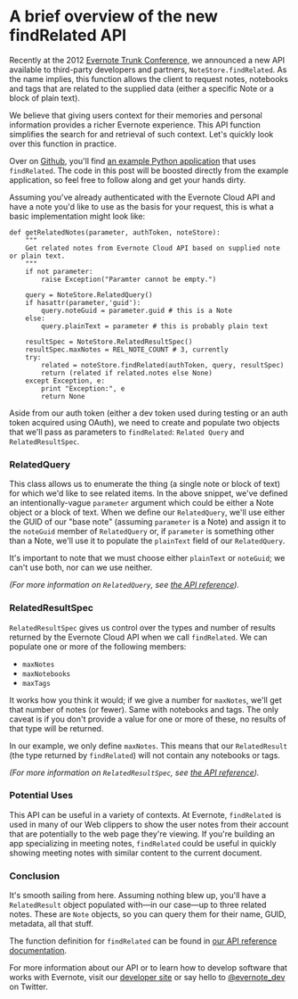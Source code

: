 # A brief overview of the new findRelated API

Recently at the 2012 [Evernote Trunk Conference](http://blog.evernote.com/tag/evernote-trunk-conference/), we announced a new API available to third-party developers and partners, `NoteStore.findRelated`. As the name implies, this function allows the client to request notes, notebooks and tags that are related to the supplied data (either a specific Note or a block of plain text). 

We believe that giving users context for their memories and personal information provides a richer Evernote experience. This API function simplifies the search for and retrieval of such context. Let's quickly look over this function in practice.

Over on [Github](http://github.com/evernote), you'll find [an example Python application](https://github.com/evernote/python-findrelated-example) that uses `findRelated`. The code in this post will be boosted directly from the example application, so feel free to follow along and get your hands dirty.

Assuming you've already authenticated with the Evernote Cloud API and have a note you'd like to use as the basis for your request, this is what a basic implementation might look like:

	def getRelatedNotes(parameter, authToken, noteStore):
		"""
		Get related notes from Evernote Cloud API based on supplied note or plain text.
		"""
		if not parameter:
			raise Exception("Paramter cannot be empty.")

		query = NoteStore.RelatedQuery()
		if hasattr(parameter,'guid'):
			query.noteGuid = parameter.guid # this is a Note
		else:
			query.plainText = parameter # this is probably plain text

		resultSpec = NoteStore.RelatedResultSpec()
		resultSpec.maxNotes = REL_NOTE_COUNT # 3, currently
		try:
			related = noteStore.findRelated(authToken, query, resultSpec)
			return (related if related.notes else None)
		except Exception, e:
			print "Exception:", e
			return None

Aside from our auth token (either a dev token used during testing or an auth token acquired using OAuth), we need to create and populate two objects that we'll pass as parameters to `findRelated`: `Related Query` and `RelatedResultSpec`.

### RelatedQuery

This class allows us to enumerate the thing (a single note or block of text) for which we'd like to see related items. In the above snippet, we've defined an intentionally-vague `parameter` argument which could be either a Note object or a block of text. When we define our `RelatedQuery`, we'll use either the GUID of our "base note" (assuming `parameter` is a Note) and assign it to the `noteGuid` member of `RelatedQuery` or, if `parameter` is something other than a Note, we'll use it to populate the `plainText` field of our `RelatedQuery`.

It's important to note that we must choose either `plainText` or `noteGuid`; we can't use both, nor can we use neither. 

*(For more information on `RelatedQuery`, see [the API reference](http://dev.evernote.com/documentation/reference/NoteStore.html#Struct_RelatedQuery)).*

### RelatedResultSpec

`RelatedResultSpec` gives us control over the types and number of results returned by the Evernote Cloud API when we call `findRelated`. We can populate one or more of the following members:

* `maxNotes`
* `maxNotebooks`
* `maxTags`

It works how you think it would; if we give a number for `maxNotes`, we'll get that number of notes (or fewer). Same with notebooks and tags. The only caveat is if you don't provide a value for one or more of these, no results of that type will be returned. 

In our example, we only define `maxNotes`. This means that our `RelatedResult` (the type returned by `findRelated`) will not contain any notebooks or tags.

*(For more information on `RelatedResultSpec`, see [the API reference](http://dev.evernote.com/documentation/reference/NoteStore.html#Struct_RelatedResultSpec)).*

### Potential Uses

This API can be useful in a variety of contexts. At Evernote, `findRelated` is used in many of our Web clippers to show the user notes from their account that are potentially to the web page they're viewing. If you're building an app specializing in meeting notes, `findRelated` could be useful in quickly showing meeting notes with similar content to the current document.



### Conclusion

It's smooth sailing from here. Assuming nothing blew up, you'll have a `RelatedResult` object populated with—in our case—up to three related notes. These are `Note` objects, so you can query them for their name, GUID, metadata, all that stuff.

The function definition for `findRelated` can be found in [our API reference documentation](http://dev.evernote.com/documentation/reference/NoteStore.html#Fn_NoteStore_findRelated).

For more information about our API or to learn how to develop software that works with Evernote, visit our [developer site](http://dev.evernote.com) or say hello to [@evernote_dev](https://twitter.com/evernote_dev) on Twitter.

